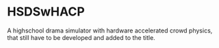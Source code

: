 # HSDSwHACP

A highschool drama simulator with hardware accelerated crowd physics, that still have to be developed and added to the title.
